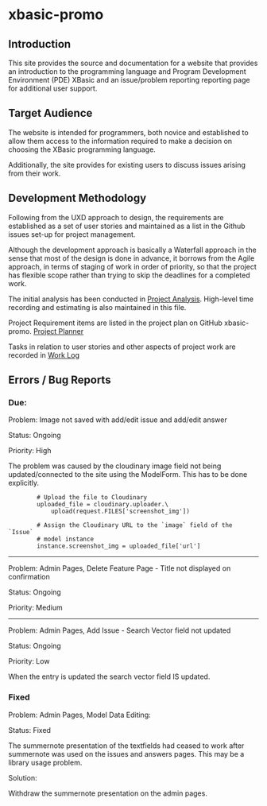 # xbasic-promo

## Introduction

This site provides the source and documentation for a website that
provides an introduction to the programming language and Program 
Development Environment (PDE) XBasic and an issue/problem reporting
reporting page for additional user support.

## Target Audience

The website is intended for programmers, both novice and established
to allow them access to the information required to make a decision
on choosing the XBasic programming language.

Additionally, the site provides for existing users to discuss issues
arising from their work.

## Development Methodology
Following from the UXD approach to design, the requirements are
established as a set of user stories and maintained as a list
in the Github issues set-up for project management.

Although the development approach is basically a Waterfall approach in the
sense that most of the design is done in advance, 
it borrows from the Agile approach, in terms of staging of work in order of priority, 
so that the project has flexible scope rather than trying to skip the deadlines for a 
completed work. 

The initial analysis has been conducted in [Project Analysis](/doc/project-analysis.txt).
High-level time recording and estimating is also maintained in this file.

Project Requirement items are listed in the project plan on GitHub 
xbasic-promo. [Project Planner](https://github.com/users/RobWar-code/projects/4)

Tasks in relation to user stories and other aspects of project work are recorded in
[Work Log](/doc/work-log.txt)

## Errors / Bug Reports

### Due:
Problem: Image not saved with add/edit issue and add/edit answer

Status: Ongoing

Priority: High

The problem was caused by the cloudinary image field not being updated/connected
to the site using the ModelForm. This has to be done explicitly.

            # Upload the file to Cloudinary
            uploaded_file = cloudinary.uploader.\
                upload(request.FILES['screenshot_img'])

            # Assign the Cloudinary URL to the `image` field of the `Issue`
            # model instance
            instance.screenshot_img = uploaded_file['url']


----

Problem: Admin Pages, Delete Feature Page - Title not displayed on confirmation

Status: Ongoing

Priority: Medium

--------------------

Problem: Admin Pages, Add Issue - Search Vector field not updated

Status: Ongoing

Priority: Low

When the entry is updated the search vector field IS updated.

### Fixed

Problem: Admin Pages, Model Data Editing:

Status: Fixed

The summernote presentation of the textfields had ceased to work after summernote
was used on the issues and answers pages. This may be a library usage problem.

Solution:

Withdraw the summernote presentation on the admin pages.
